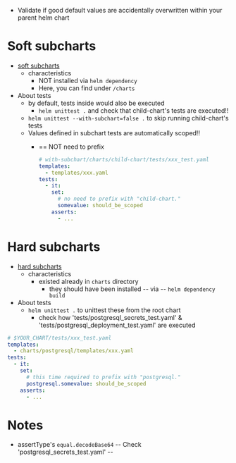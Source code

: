 * Validate if good default values are accidentally overwritten within your parent helm chart

# Soft subcharts
* [soft subcharts](https://helm.sh/docs/glossary/#chart-dependency-subcharts)
  * characteristics
      * NOT installed via `helm dependency`
      * Here, you can find under `/charts`
* About tests 
  * by default, tests inside would also be executed
    * `helm unittest .` and check that child-chart's tests are executed!!
  * `helm unittest --with-subchart=false .` to skip running child-chart's tests
  * Values defined in subchart tests are automatically scoped!!
    * == NOT need to prefix
  
      ```yaml
      # with-subchart/charts/child-chart/tests/xxx_test.yaml
      templates:
        - templates/xxx.yaml
      tests:
        - it:
          set:
            # no need to prefix with "child-chart."
            somevalue: should_be_scoped
          asserts:
            - ...
      ```
# Hard subcharts
* [hard subcharts](https://helm.sh/docs/glossary/#chart-dependency-subcharts)
  * characteristics
    * existed already in `charts` directory
      * they should have been installed -- via -- `helm dependency build`
* About tests
  * `helm unittest .` to unittest these from the root chart
    * check how 'tests/postgresql_secrets_test.yaml' & 'tests/postgresql_deployment_test.yaml' are executed

```yaml
# $YOUR_CHART/tests/xxx_test.yaml
templates:
  - charts/postgresql/templates/xxx.yaml
tests:
  - it:
    set:
      # this time required to prefix with "postgresql."
      postgresql.somevalue: should_be_scoped
    asserts:
      - ...
```
# Notes
* assertType's `equal.decodeBase64` -- Check 'postgresql_secrets_test.yaml' --